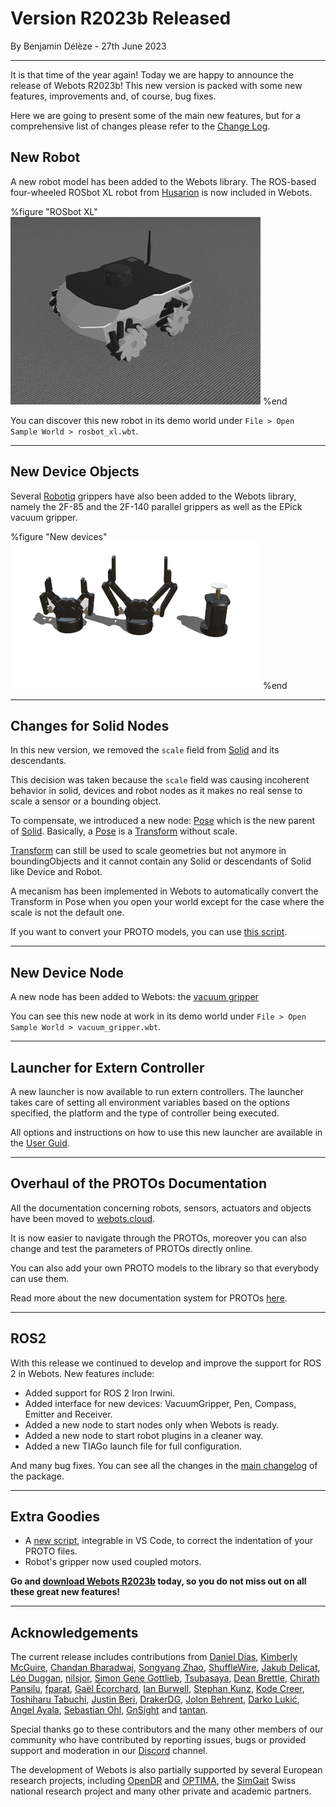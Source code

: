 # Version R2023b Released

<p id="publish-data">By Benjamin Délèze - 27th June 2023</p>

---

It is that time of the year again!
Today we are happy to announce the release of Webots R2023b!
This new version is packed with some new features, improvements and, of course, bug fixes.

Here we are going to present some of the main new features, but for a comprehensive list of changes please refer to the [Change Log](../reference/changelog-r2023.md).

## New Robot

A new robot model has been added to the Webots library.
The ROS-based four-wheeled ROSbot XL robot from [Husarion](https://husarion.com/) is now included in Webots.

%figure "ROSbot XL"
![Added Robots](images/rosbot_xl.thumbnail.png)
%end

You can discover this new robot in its demo world under `File > Open Sample World > rosbot_xl.wbt`.

---

## New Device Objects

Several [Robotiq](https://robotiq.com/) grippers have also been added to the Webots library, namely the 2F-85 and the 2F-140 parallel grippers as well as the EPick vacuum gripper.

%figure "New devices"
![Added Devices](images/devices_r2023b.thumbnail.png)
%end

---

## Changes for Solid Nodes

In this new version, we removed the `scale` field from [Solid](../reference/solid.md) and its descendants.

This decision was taken because the `scale` field was causing incoherent behavior in solid, devices and robot nodes as it makes no real sense to scale a sensor or a bounding object.

To compensate, we introduced a new node: [Pose](../reference/pose.md) which is the new parent of [Solid](../reference/solid.md). Basically, a [Pose](../reference/pose.md) is a [Transform](../reference/transform.md) without scale.

[Transform](../reference/transform.md) can still be used to scale geometries but not anymore in boundingObjects and it cannot contain any Solid or descendants of Solid like Device and Robot.

A mecanism has been implemented in Webots to automatically convert the Transform in Pose when you open your world except for the case where the scale is not the default one.

If you want to convert your PROTO models, you can use [this script](https://github.com/cyberbotics/webots/blob/develop/scripts/converter/convert_transform_to_pose.py).

---

## New Device Node

A new node has been added to Webots: the [vacuum gripper](../reference/vacuumgripper.md)

You can see this new node at work in its demo world under `File > Open Sample World > vacuum_gripper.wbt`.

---

## Launcher for Extern Controller

A new launcher is now available to run extern controllers.
The launcher takes care of setting all environment variables based on the options specified, the platform and the type of controller being executed.

All options and instructions on how to use this new launcher are available in the [User Guid](../guide/running-extern-robot-controllers.md).

---

## Overhaul of the PROTOs Documentation

All the documentation concerning robots, sensors, actuators and objects have been moved to [webots.cloud](https://webots.cloud/proto).

It is now easier to navigate through the PROTOs, moreover you can also change and test the parameters of PROTOs directly online.

You can also add your own PROTO models to the library so that everybody can use them.

Read more about the new documentation system for PROTOs [here](https://cyberbotics.com/doc/guide/webots-cloud?#share-and-use-your-proto).

---

## ROS2

With this release we continued to develop and improve the support for ROS 2 in Webots.
New features include:

- Added support for ROS 2 Iron Irwini.
- Added interface for new devices: VacuumGripper, Pen, Compass, Emitter and Receiver.
- Added a new node to start nodes only when Webots is ready.
- Added a new node to start robot plugins in a cleaner way.
- Added a new TIAGo launch file for full configuration.

And many bug fixes.
You can see all the changes in the [main changelog](https://github.com/cyberbotics/webots_ros2/blob/master/webots_ros2/CHANGELOG.rst) of the package.

---

## Extra Goodies

- A [new script](https://github.com/cyberbotics/webots/tree/master/scripts/proto_formatter), integrable in VS Code, to correct the indentation of your PROTO files.
- Robot's gripper now used coupled motors.

**Go and [download Webots R2023b](https://cyberbotics.com/#download) today, so you do not miss out on all these great new features!**

---

## Acknowledgements

The current release includes contributions from [Daniel Dias](https://github.com/ad-daniel), [Kimberly McGuire](https://github.com/knmcguire), [Chandan Bharadwaj](https://github.com/Chandan-Bharadwaj), [Songyang Zhao](https://github.com/songyangZhao), [ShuffleWire](https://github.com/ShuffleWire), [Jakub Delicat](https://github.com/delihus), [Léo Duggan](https://github.com/Jean-Eudes-le-retour), [nilsjor](https://github.com/nilsjor), [Simon Gene Gottlieb](https://github.com/SGSSGene), [Tsubasaya](https://github.com/Minimerl), [Dean Brettle](https://github.com/brettle), [Chirath Pansilu](https://github.com/ChirathPansilu), [fparat](https://github.com/fparat), [Gaël Écorchard](https://github.com/galou), [Ian Burwell](https://github.com/IanBurwell), [Stephan Kunz](https://github.com/stepkun), [Kode Creer](https://github.com/kodecreer), [Toshiharu Tabuchi](https://github.com/toshiharutf), [Justin Beri](https://github.com/justinberi), [DrakerDG](https://github.com/DrakerDG), [Jolon Behrent](https://github.com/JolonB), [Darko Lukić](https://github.com/lukicdarkoo), [Angel Ayala](https://github.com/angel-ayala), [Sebastian Ohl](https://github.com/sebastianohl), [GnSight](https://github.com/ftyghome) and [tantan](https://github.com/naos080415).

Special thanks go to these contributors and the many other members of our community who have contributed by reporting issues, bugs or provided support and moderation in our [Discord](https://discord.com/invite/nTWbN9m) channel.

The development of Webots is also partially supported by several European research projects, including [OpenDR](https://opendr.eu) and [OPTIMA](https://optima-hpc.eu), the [SimGait](https://simgait.org) Swiss national research project and many other private and academic partners.
